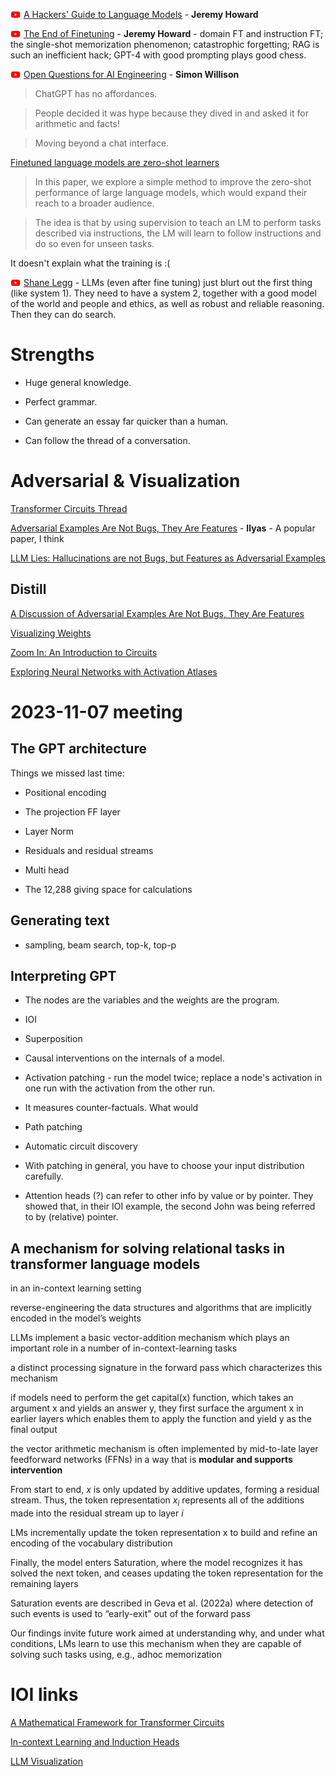 ![YouTube logo](yt.png)
[A Hackers' Guide to Language Models](https://www.youtube.com/watch?v=jkrNMKz9pWU) -
**Jeremy Howard**

![YouTube logo](yt.png)
[The End of Finetuning](https://www.youtube.com/watch?v=5Sze3kHAZqE) -
**Jeremy Howard** - domain FT and instruction FT;
the single-shot memorization phenomenon;
catastrophic forgetting;
RAG is such an inefficient hack;
GPT-4 with good prompting plays good chess.

![YouTube logo](yt.png)
[Open Questions for AI Engineering](https://www.youtube.com/watch?v=qw4PrtyvJI0&t=24953s) -
**Simon Willison**

> ChatGPT has no affordances.

> People decided it was hype because they dived in and asked it for arithmetic and facts!

> Moving beyond a chat interface.

[Finetuned language models are zero-shot learners](https://openreview.net/pdf?id=gEZrGCozdqR)

> In this paper, we explore a simple method to improve the zero-shot performance of large language
models, which would expand their reach to a broader audience.

> The idea is that by using supervision to teach an LM to perform tasks described via
instructions, the LM will learn to follow instructions and do so even for unseen tasks.

It doesn't explain what the training is :(

![YouTube logo](yt.png)
[Shane Legg](https://www.youtube.com/watch?v=Kc1atfJkiJU) -
LLMs (even after fine tuning) just blurt out the first thing (like system 1).  They need to have a system 2, together with a good model of the world and people and ethics, as well as robust and reliable reasoning.  Then they can do search.

# Strengths

+ Huge general knowledge.

+ Perfect grammar.

+ Can generate an essay far quicker than a human.

+ Can follow the thread of a conversation.

# Adversarial & Visualization

[Transformer Circuits Thread](https://transformer-circuits.pub/)

[Adversarial Examples Are Not Bugs, They Are Features](https://arxiv.org/abs/1905.02175) - **Ilyas** -
A popular paper, I think

[LLM Lies: Hallucinations are not Bugs, but Features as Adversarial Examples](https://arxiv.org/abs/2310.01469)

## Distill

[A Discussion of Adversarial Examples Are Not Bugs, They Are Features](https://distill.pub/2019/advex-bugs-discussion/)

[Visualizing Weights](https://distill.pub/2020/circuits/visualizing-weights/)

[Zoom In: An Introduction to Circuits](https://distill.pub/2020/circuits/zoom-in/)

[Exploring Neural Networks with Activation Atlases](https://distill.pub/2019/activation-atlas/)

# 2023-11-07 meeting

## The GPT architecture

Things we missed last time:

+ Positional encoding

+ The projection FF layer

+ Layer Norm

+ Residuals and residual streams

+ Multi head

+ The 12,288 giving space for calculations

## Generating text

+ sampling, beam search, top-k, top-p

## Interpreting GPT

+ The nodes are the variables and the weights are the program.

+ IOI

+ Superposition

+ Causal interventions on the internals of a model.

+ Activation patching - run the model twice; replace a node's activation in one run with the activation from the other run.
+ It measures counter-factuals.  What would 

+ Path patching

+ Automatic circuit discovery

+ With patching in general, you have to choose your input distribution carefully.

+ Attention heads (?) can refer to other info by value or by pointer.  They showed that, in their IOI example, the second John was being referred to by (relative) pointer.

## A mechanism for solving relational tasks in transformer language models

in an in-context learning setting

reverse-engineering the data structures and
algorithms that are implicitly encoded in the model’s weights

LLMs implement a basic
vector-addition mechanism which plays an important role in a number of in-context-learning tasks

a distinct processing signature in the forward pass which characterizes
this mechanism

if models need to perform the get capital(x) function, which
takes an argument x and yields an answer y, they first surface the argument x in earlier
layers which enables them to apply the function and yield y as the final output

the vector arithmetic mechanism
is often implemented by mid-to-late layer feedforward networks (FFNs) in a way that is
**modular and supports intervention**

From start to end, *x* is only updated
by additive updates, forming a residual stream. Thus, the token representation
*x<sub>i</sub>* represents all of the additions made into the residual stream up to layer *i*

LMs incrementally
update the token representation x to build and refine an encoding of the vocabulary distribution

Finally, the model enters Saturation, where the model recognizes it has solved
the next token, and ceases updating the token representation for the remaining layers

Saturation events are described in Geva et al. (2022a) where detection of such events is used to “early-exit”
out of the forward pass

Our findings invite
future work aimed at understanding why, and under what conditions, LMs learn to use this mechanism
when they are capable of solving such tasks using, e.g., adhoc memorization

# IOI links

[A Mathematical Framework for Transformer Circuits](https://transformer-circuits.pub/2021/framework/index.html)

[In-context Learning and Induction Heads](https://transformer-circuits.pub/2022/in-context-learning-and-induction-heads/index.html)

[LLM Visualization](https://bbycroft.net/llm)
